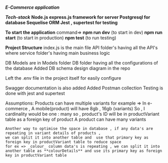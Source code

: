***E-Commerce application***

***Tech-stack***
    **Node.js
    express.js framework for server
    Postgresql for database
    Sequelise ORM
    Jest , supertest for testing**

**To start the application**
command=>
**npm run dev** (to start in dev)
**npm run start** (to start in production)
**npm test** (to run testing)


**Project Structure**
index.js is the main file
API folder's having all the API's
where service folder's having main business logic

DB Models are in Models folder
DB folder having all the configurations of the database
Added DB schema design diagram in the repo

Left the .env file in the project itself for easily configure

Swagger documentation is also added
Added Postman collection
Testing is done with jest and supertest


Assumptions:
    Products can have multiple variants 
    for example => In e-commerce , A mobile(product) will have 8gb , 16gb (variants)
    So , I cardinality would be one : many
    so , product's ID will be in productVariant table as a foreign key of product
    A product can have many variants

    Another way to optimise the space in database , if any data's are repeating in variant details of products , 
    we can split it into another table and  use that primary key as foreign key in productVariant table to reduce space 
    for ex => _colour_ column data's is repeating , we can split it into another table as **colourDetails** and use its primary key as foreign key in productVariant table

    
